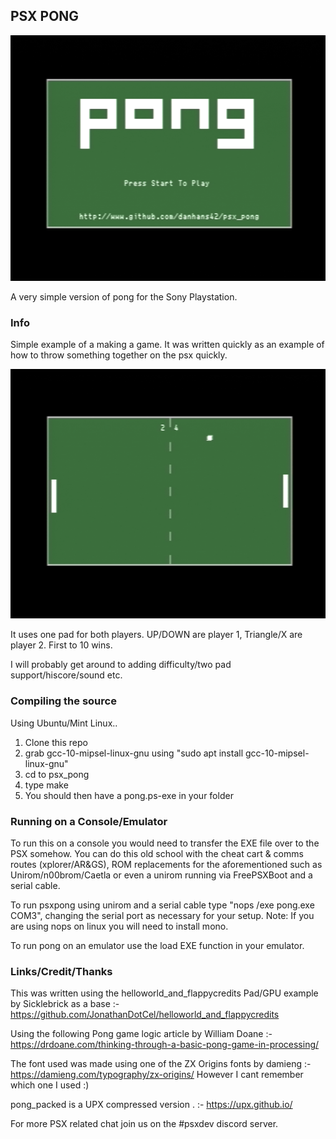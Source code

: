 
## PSX PONG

![Main Screen](https://github.com/danhans42/psx_pong/blob/main/images/screenshot1.png)

A very simple version of pong for the Sony Playstation.

### Info

Simple example of a making a game. It was written quickly as an example of how to throw something together on the psx quickly.

![Game Screen](https://github.com/danhans42/psx_pong/blob/main/images/screenshot2.png)

It uses one pad for both players. UP/DOWN are player 1, Triangle/X are player 2. First to 10 wins.

I will probably get around to adding difficulty/two pad support/hiscore/sound etc.

### Compiling the source

Using Ubuntu/Mint Linux.. 

1. Clone this repo 
2. grab gcc-10-mipsel-linux-gnu using  "sudo apt install gcc-10-mipsel-linux-gnu"
3. cd to psx_pong
4. type make
5. You should then have a pong.ps-exe in your folder

### Running on a Console/Emulator

To run this on a console you would need to transfer the EXE file over to the PSX somehow. You can do this old school with the cheat cart & comms routes (xplorer/AR&GS), ROM replacements for the aforementioned such as Unirom/n00brom/Caetla or even a unirom running via FreePSXBoot and a serial cable. 

To run psxpong using unirom and a serial cable type "nops /exe pong.exe COM3", changing the serial port as necessary for your setup. Note: If you are using nops on linux you will need to install mono.

To run pong on an emulator use the load EXE function in your emulator.

### Links/Credit/Thanks

This was written using the helloworld_and_flappycredits Pad/GPU example by Sicklebrick as a base :-
https://github.com/JonathanDotCel/helloworld_and_flappycredits

Using the following Pong game logic article by William Doane :-
https://drdoane.com/thinking-through-a-basic-pong-game-in-processing/

The font used was made using one of the ZX Origins fonts by damieng :- 
https://damieng.com/typography/zx-origins/ 
However I cant remember which one I used :)

pong_packed is a UPX compressed version . :- 
https://upx.github.io/

For more PSX related chat join us on the #psxdev discord server.
